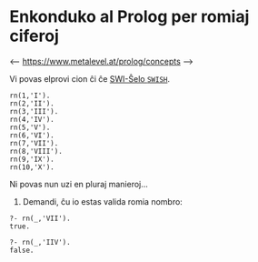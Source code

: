 # Enkonduko al Prolog per romiaj ciferoj

<-- https://www.metalevel.at/prolog/concepts -->

Vi povas elprovi cion ĉi ĉe [SWI-Ŝelo `SWISH`](https://swish.swi-prolog.org/).

```
rn(1,'I').
rn(2,'II').
rn(3,'III').
rn(4,'IV').
rn(5,'V').
rn(6,'VI').
rn(7,'VII').
rn(8,'VIII').
rn(9,'IX').
rn(10,'X').
```

Ni povas nun uzi en pluraj manieroj...

1. Demandi, ĉu io estas valida romia nombro:

```
?- rn(_,'VII').
true.

?- rn(_,'IIV').
false.
```